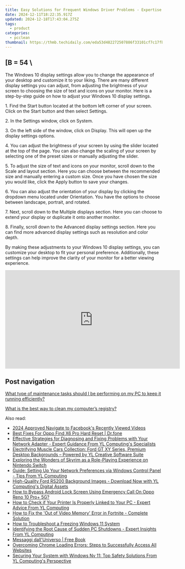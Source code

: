 ```yaml
---
title: Easy Solutions for Frequent Windows Driver Problems - Expertise by YL Software Team
date: 2024-12-11T18:22:35.917Z
updated: 2024-12-18T17:43:04.275Z
tags:
  - product
categories:
  - pcclean
thumbnail: https://thmb.techidaily.com/eda53d482272507886f33101cf7c17fbcff2ff9c0e3000602465b544e6ae7c53.jpg
---
```


## \[B = 54 \

The Windows 10 display settings allow you to change the appearance of your desktop and customize it to your liking. There are many different display settings you can adjust, from adjusting the brightness of your screen to choosing the size of text and icons on your monitor. Here is a step-by-step guide on how to adjust your Windows 10 display settings. 

1\. Find the Start button located at the bottom left corner of your screen. Click on the Start button and then select Settings.

2\. In the Settings window, click on System.

3\. On the left side of the window, click on Display. This will open up the display settings options. 

4\. You can adjust the brightness of your screen by using the slider located at the top of the page. You can also change the scaling of your screen by selecting one of the preset sizes or manually adjusting the slider.

5\. To adjust the size of text and icons on your monitor, scroll down to the Scale and layout section. Here you can choose between the recommended size and manually entering a custom size. Once you have chosen the size you would like, click the Apply button to save your changes.

6\. You can also adjust the orientation of your display by clicking the dropdown menu located under Orientation. You have the options to choose between landscape, portrait, and rotated.

7\. Next, scroll down to the Multiple displays section. Here you can choose to extend your display or duplicate it onto another monitor.

8\. Finally, scroll down to the Advanced display settings section. Here you can find more advanced display settings such as resolution and color depth. 

By making these adjustments to your Windows 10 display settings, you can customize your desktop to fit your personal preference. Additionally, these settings can help improve the clarity of your monitor for a better viewing experience.

<!-- affiliate ads begin -->
<iframe width="560" height="315" src="https://www.youtube.com/embed/P6Wfzj6YNDM?si=WRZQD9zCdQ1_tW1b" title="YouTube video player" frameborder="0" allow="accelerometer; autoplay; clipboard-write; encrypted-media; gyroscope; picture-in-picture; web-share" referrerpolicy="strict-origin-when-cross-origin" allowfullscreen></iframe>
<!-- affiliate ads end -->

## Post navigation

[What type of maintenance tasks should I be performing on my PC to keep it running efficiently?](https://tools.techidaily.com/pcclean/products/)

[What is the best way to clean my computer’s registry?](https://tools.techidaily.com/pcclean/products/)

<ins class="adsbygoogle"
     style="display:block"
     data-ad-format="autorelaxed"
     data-ad-client="ca-pub-7571918770474297"
     data-ad-slot="1223367746"></ins>

<ins class="adsbygoogle"
     style="display:block"
     data-ad-client="ca-pub-7571918770474297"
     data-ad-slot="8358498916"
     data-ad-format="auto"
     data-full-width-responsive="true"></ins>

<span class="atpl-alsoreadstyle">Also read:</span>
<div><ul>
<li><a href="https://facebook-video-content.techidaily.com/2024-approved-navigate-to-facebooks-recently-viewed-videos/"><u>2024 Approved Navigate to Facebook's Recently Viewed Videos</u></a></li>
<li><a href="https://techidaily.com/best-fixes-for-oppo-find-x6-pro-hard-reset-drfone-by-drfone-reset-android-reset-android/"><u>Best Fixes For Oppo Find X6 Pro Hard Reset | Dr.fone</u></a></li>
<li><a href="https://discover-able.techidaily.com/effective-strategies-for-diagnosing-and-fixing-problems-with-your-network-adapter-expert-guidance-from-yl-computings-specialists/"><u>Effective Strategies for Diagnosing and Fixing Problems with Your Network Adapter - Expert Guidance From YL Computing's Specialists</u></a></li>
<li><a href="https://discover-able.techidaily.com/electrifying-muscle-cars-collection-ford-gt-xy-series-premium-desktop-backgrounds-powered-by-yl-creative-software-suite/"><u>Electrifying Muscle Cars Collection: Ford GT XY Series, Premium Desktop Backgrounds – Powered by YL Creative Software Suite</u></a></li>
<li><a href="https://buynow-info.techidaily.com/exploring-the-wonders-of-skyrim-as-a-role-playing-experience-on-nintendo-switch/"><u>Exploring the Wonders of Skyrim as a Role-Playing Experience on Nintendo Switch</u></a></li>
<li><a href="https://discover-able.techidaily.com/guide-setting-up-your-network-preferences-via-windows-control-panel-tips-from-yl-computing/"><u>Guide: Setting Up Your Network Preferences via Windows Control Panel - Tips From YL Computing</u></a></li>
<li><a href="https://discover-able.techidaily.com/high-quality-ford-rs200-background-images-download-now-with-yl-computings-digital-assets/"><u>High-Quality Ford RS200 Background Images - Download Now with YL Computing's Digital Assets</u></a></li>
<li><a href="https://easy-unlock-android.techidaily.com/how-to-bypass-android-lock-screen-using-emergency-call-on-oppo-reno-10-proplus-5g-by-drfone-android/"><u>How to Bypass Android Lock Screen Using Emergency Call On Oppo Reno 10 Pro+ 5G?</u></a></li>
<li><a href="https://discover-able.techidaily.com/how-to-check-if-your-printer-is-properly-linked-to-your-pc-expert-advice-from-yl-computing/"><u>How to Check if Your Printer Is Properly Linked to Your PC - Expert Advice From YL Computing</u></a></li>
<li><a href="https://win-able.techidaily.com/how-to-fix-the-out-of-video-memory-error-in-fortnite-complete-solution/"><u>How to Fix the 'Out of Video Memory' Error in Fortnite - Complete Solution</u></a></li>
<li><a href="https://common-error.techidaily.com/how-to-troubleshoot-a-freezing-windows-11-system/"><u>How to Troubleshoot a Freezing Windows 11 System</u></a></li>
<li><a href="https://discover-able.techidaily.com/identifying-the-root-cause-of-sudden-pc-shutdowns-expert-insights-from-yl-computing/"><u>Identifying the Root Cause of Sudden PC Shutdowns - Expert Insights From YL Computing</u></a></li>
<li><a href="https://novels-ebooks.techidaily.com/210155119-9781071568811-messaggi-dalluniverso/"><u>Messaggi dall'Universo | Free Book</u></a></li>
<li><a href="https://win-able.techidaily.com/overcoming-chrome-loading-errors-steps-to-successfully-access-all-websites/"><u>Overcoming Chrome Loading Errors: Steps to Successfully Access All Websites</u></a></li>
<li><a href="https://discover-able.techidaily.com/securing-your-system-with-windows-nv-11-top-safety-solutions-from-yl-computings-perspective/"><u>Securing Your System with Windows Nv 11: Top Safety Solutions From YL Computing's Perspective</u></a></li>
</ul></div>

